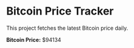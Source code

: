 # Bitcoin Price Tracker

This project fetches the latest Bitcoin price daily.

**Bitcoin Price:** $94134
